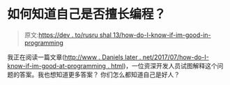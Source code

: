 # 如何知道自己是否擅长编程？

> 原文:[https://dev . to/rusru shal 13/how-do-I-know-if-im-good-in-programming](https://dev.to/rusrushal13/how-do-i-know-if-im-good-at-programming)

我正在阅读一篇文章([http://www . Daniels later . net/2017/07/how-do-I-know-if-im-good-at-programming . html](http://www.danielslater.net/2017/07/how-do-i-know-if-im-good-at-programming.html))，一位资深开发人员试图解释这个问题的答案。我也想知道更多答案？
你们怎么都知道自己是好人？
